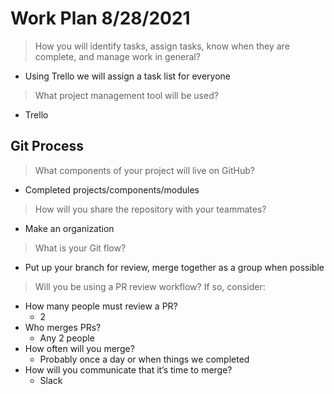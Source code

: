 # Work Plan 8/28/2021

> How you will identify tasks, assign tasks, know when they are complete, and manage work in general?

* Using Trello we will assign a task list for everyone

> What project management tool will be used?

* Trello

## Git Process

> What components of your project will live on GitHub?

* Completed projects/components/modules

> How will you share the repository with your teammates?

* Make an organization

> What is your Git flow?

* Put up your branch for review, merge together as a group when possible

> Will you be using a PR review workflow? If so, consider:

* How many people must review a PR?
  * 2
* Who merges PRs?
  * Any 2 people
* How often will you merge?
  * Probably once a day or when things we completed
* How will you communicate that it’s time to merge?
  * Slack
